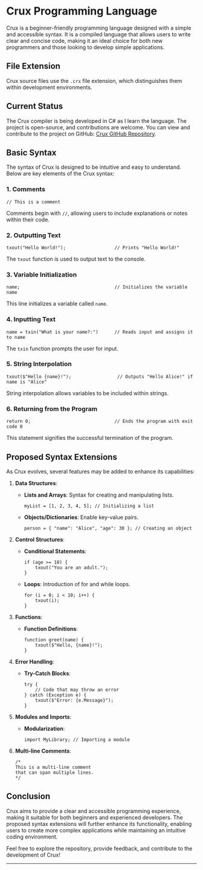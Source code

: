 
# Crux Programming Language

Crux is a beginner-friendly programming language designed with a simple and accessible syntax. It is a compiled language that allows users to write clear and concise code, making it an ideal choice for both new programmers and those looking to develop simple applications.

## File Extension

Crux source files use the `.crx` file extension, which distinguishes them within development environments.

## Current Status

The Crux compiler is being developed in C# as I learn the language. The project is open-source, and contributions are welcome. You can view and contribute to the project on GitHub: [Crux GitHub Repository](https://github.com/lplegendyt/Crux).

## Basic Syntax

The syntax of Crux is designed to be intuitive and easy to understand. Below are key elements of the Crux syntax:

### 1. Comments
```plaintext
// This is a comment
```
Comments begin with `//`, allowing users to include explanations or notes within their code.

### 2. Outputting Text
```plaintext
txout("Hello World!");                  // Prints "Hello World!"
```
The `txout` function is used to output text to the console.

### 3. Variable Initialization
```plaintext
name;                                   // Initializes the variable name
```
This line initializes a variable called `name`.

### 4. Inputting Text
```plaintext
name = txin("What is your name?:")      // Reads input and assigns it to name
```
The `txin` function prompts the user for input.

### 5. String Interpolation
```plaintext
txout($"Hello {name}!");                 // Outputs "Hello Alice!" if name is "Alice"
```
String interpolation allows variables to be included within strings.

### 6. Returning from the Program
```plaintext
return 0;                               // Ends the program with exit code 0
```
This statement signifies the successful termination of the program.

## Proposed Syntax Extensions

As Crux evolves, several features may be added to enhance its capabilities:

1. **Data Structures**:
   - **Lists and Arrays**: Syntax for creating and manipulating lists.
     ```plaintext
     myList = [1, 2, 3, 4, 5]; // Initializing a list
     ```

   - **Objects/Dictionaries**: Enable key-value pairs.
     ```plaintext
     person = { "name": "Alice", "age": 30 }; // Creating an object
     ```

2. **Control Structures**:
   - **Conditional Statements**:
     ```plaintext
     if (age >= 18) {
         txout("You are an adult.");
     }
     ```

   - **Loops**: Introduction of for and while loops.
     ```plaintext
     for (i = 0; i < 10; i++) {
         txout(i);
     }
     ```

3. **Functions**:
   - **Function Definitions**:
     ```plaintext
     function greet(name) {
         txout($"Hello, {name}!");
     }
     ```

4. **Error Handling**:
   - **Try-Catch Blocks**:
     ```plaintext
     try {
         // Code that may throw an error
     } catch (Exception e) {
         txout($"Error: {e.Message}");
     }
     ```

5. **Modules and Imports**:
   - **Modularization**:
     ```plaintext
     import MyLibrary; // Importing a module
     ```

6. **Multi-line Comments**:
   ```plaintext
   /* 
   This is a multi-line comment 
   that can span multiple lines. 
   */
   ```

## Conclusion

Crux aims to provide a clear and accessible programming experience, making it suitable for both beginners and experienced developers. The proposed syntax extensions will further enhance its functionality, enabling users to create more complex applications while maintaining an intuitive coding environment.

Feel free to explore the repository, provide feedback, and contribute to the development of Crux!

---
